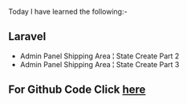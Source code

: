 Today I have learned the following:-

## Laravel
- Admin Panel Shipping Area ¦ State Create Part 2
- Admin Panel Shipping Area ¦ State Create Part 3


## For Github Code Click [here](https://github.com/Vishal-sarkar/Advanced-Ecommerce-Website/commit/ab954a25f0992cf3512d92fe04f800af9017da48)
